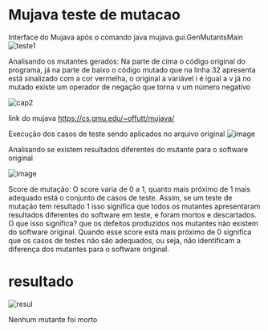 # Mujava teste de mutacao
Interface do Mujava após o comando 
java mujava.gui.GenMutantsMain
![teste1](https://user-images.githubusercontent.com/79465402/140442059-b8936d48-cef7-4bdd-a5f7-99648a35aa42.JPG)

Analisando os mutantes gerados:
Na parte de cima o código original do programa, já na parte de baixo o código mutado que na linha 32 apresenta está sinalizado com a cor vermelha, o original a variável i é igual a v já no mutado existe um operador de negação que torna v um número negativo 

![cap2](https://user-images.githubusercontent.com/79465402/140442963-ce7137bd-a728-4a31-935b-3f53bf01168f.JPG)

link do mujava https://cs.gmu.edu/~offutt/mujava/

Execução dos casos de teste sendo aplicados no arquivo original
![image](https://user-images.githubusercontent.com/79465402/140443989-bb801248-4f03-4ef6-a872-ae0b0276112e.png)

Analisando se existem resultados diferentes do mutante para o software original 

![image](https://user-images.githubusercontent.com/79465402/140444038-2ed79f6c-81cb-495a-8c6a-37c2223f4992.png)

Score de mutação: 
O score varia de 0 a 1, quanto mais próximo de 1 mais adequado está o conjunto de casos de teste. Assim, se um teste de mutação tem resultado 1 isso significa que todos os mutantes apresentaram resultados diferentes do software em teste, e foram mortos e descartados. O que isso significa? que os defeitos produzidos nos mutantes não existem do software original. Quando esse score está mais próximo de 0 significa que os casos de testes não são adequados, ou seja, não identificam a diferença dos mutantes para o software original. 


# resultado

![resul](https://user-images.githubusercontent.com/79465402/140444828-6e7b9a00-e3da-4b49-b1b5-af11d8e76d85.JPG)


Nenhum mutante foi morto 


